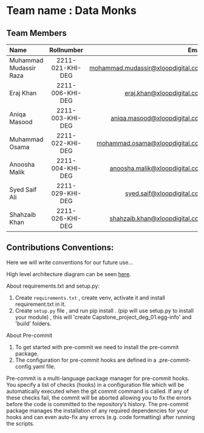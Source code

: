 # Team name : Data Monks

## Team Members

 
| Name | Rollnumber | Email|
| :------- | :------------: | ----------: |  
|  Muhammad Mudassir Raza |  2211-021-KHI-DEG      |   mohammad.mudassir@xloopdigital.com       |
|  Eraj Khan |  2211-006-KHI-DEG      |   eraj.khan@xloopdigital.com       |
|  Aniqa Masood |  2211-003-KHI-DEG      |   aniqa.masood@xloopdigital.com       |
|  Muhammad Osama |  2211-022-KHI-DEG      |   mohammad.osama@xloopdigital.com      |\
|  Anoosha Malik  |  2211-004-KHI-DEG        |  anoosha.malik@xloopdigital.com |\
|  Syed Saif Ali |  2211-029-KHI-DEG      |   syed.saif@xloopdigital.com       |\
| Shahzaib Khan | 2211-026-KHI-DEG | shahzaib.khan@xloopdigital.com


## Contributions Conventions:
Here we will write conventions for our future use...

High level architecture diagram can be seen [here](https://drive.google.com/file/d/1-ybYa2Y_FydHw2wFDw0f9lePhhrNti4P/view).

About requirements.txt and setup.py:
1) Create `requirements.txt` , create venv, activate it and install requirement.txt in it.
2) Create `setup.py` file , and run pip install . (pip will use setup.py to install your module) , this will 'create Capstone_project_deg_01.egg-info' and 'build' folders.

About Pre-commit
1) To get started with pre-commit we need to install the pre-commit package.
2) The configuration for pre-commit hooks are defined in a .pre-commit-config.yaml file.

Pre-commit is a multi-language package manager for pre-commit hooks. You specify a list of checks (hooks) in a configuration file which will be automatically executed when the git commit command is called. If any of these checks fail, the commit will be aborted allowing you to fix the errors before the code is committed to the repository’s history.
The pre-commit package manages the installation of any required dependencies for your hooks and can even auto-fix any errors (e.g. code formatting) after running the scripts.
